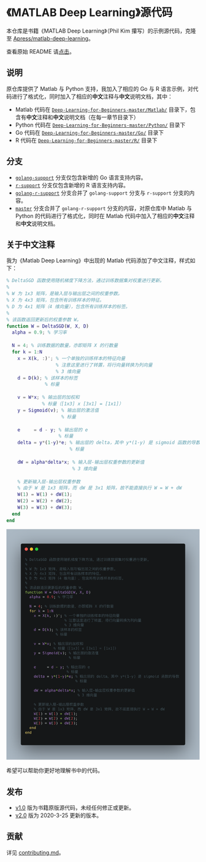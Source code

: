 # 《MATLAB Deep Learning》源代码

本仓库是书籍《MATLAB Deep Learning》（Phil Kim 攥写）的示例源代码，克隆至 [Apress/matlab-deep-learning](https://github.com/Apress/matlab-deep-learning)。

查看原始 README 请[点击](./README_EN.md)。

## 说明

原仓库提供了 Matlab 与 Python 支持，我加入了相应的 Go 与 R 语言示例，对代码进行了格式化，同时加入了相应的**中文**注释与**中文**说明文档，其中：

* Matlab 代码在 [`Deep-Learning-for-Beginners-master/Matlab/`](./Deep-Learning-for-Beginners-master/Matlab/) 目录下，包含有**中文**注释和**中文**说明文档（在每一章节目录下）
* Python 代码在 [`Deep-Learning-for-Beginners-master/Python/`](./Deep-Learning-for-Beginners-master/Python/) 目录下
* Go 代码在 [`Deep-Learning-for-Beginners-master/Go/`](./Deep-Learning-for-Beginners-master/Go/) 目录下
* R 代码在 [`Deep-Learning-for-Beginners-master/R/`](./Deep-Learning-for-Beginners-master/R/) 目录下

## 分支

* [`golang-support`](https://github.com/azxj/matlab-deep-learning/tree/golang-support) 分支仅包含新增的 Go 语言支持内容。
* [`r-support`](https://github.com/azxj/matlab-deep-learning/tree/r-support) 分支仅包含新增的 R 语言支持内容。
* [`golang-r-support`](https://github.com/azxj/matlab-deep-learning/tree/golang-r-support) 分支合并了 `golang-support` 分支与 `r-support` 分支的内容。
* [`master`](https://github.com/azxj/matlab-deep-learning/tree/master) 分支合并了 `golang-r-support` 分支的内容，对原仓库中 Matlab 与 Python 的代码进行了格式化，同时在 Matlab 代码中加入了相应的**中文**注释和**中文**说明文档。

## 关于中文注释

我为《Matlab Deep Learning》中出现的 Matlab 代码添加了中文注释，样式如下：

```matlab
% DeltaSGD 函数使用随机梯度下降方法，通过训练数据集对权重进行更新。
%
% W 为 1x3 矩阵，是输入层与输出层之间的权重参数。
% X 为 4x3 矩阵，包含所有训练样本的特征。
% D 为 4x1 矩阵（4 维向量），包含所有训练样本的标签。
%
% 该函数返回更新后的权重参数 W。
function W = DeltaSGD(W, X, D)
  alpha = 0.9; % 学习率

  N = 4; % 训练数据的数量，亦即矩阵 X 的行数量
  for k = 1:N
    x = X(k, :)'; % 一个单独的训练样本的特征向量
                  % 注意这里进行了转置，将行向量转换为列向量
                  % 3 维向量
    d = D(k); % 该样本的标签
              % 标量

    v = W*x; % 输出层的加权和
             % 标量（[1x3] x [3x1] = [1x1]）
    y = Sigmoid(v); % 输出层的激活值
                    % 标量

    e     = d - y; % 输出层的 e
                   % 标量
    delta = y*(1-y)*e; % 输出层的 delta，其中 y*(1-y) 是 sigmoid 函数的导数
                       % 标量

    dW = alpha*delta*x; % 输入层-输出层权重参数的更新值
                        % 3 维向量

    % 更新输入层-输出层权重参数
    % 由于 W 是 1x3 矩阵，而 dW 是 3x1 矩阵，故不能直接执行 W = W + dW
    W(1) = W(1) + dW(1);
    W(2) = W(2) + dW(2);
    W(3) = W(3) + dW(3);
  end
end
```

![Matlab 注释示例图](./asset/matlab-comment-example.png)

希望可以帮助你更好地理解书中的代码。

## 发布

- [v1.0](https://github.com/azxj/matlab-deep-learning/releases/tag/v1.0) 版为书籍原版源代码，未经任何修正或更新。
- [v2.0](https://github.com/azxj/matlab-deep-learning/releases/tag/v2.0) 版为 2020-3-25 更新的版本。

## 贡献

详见 [contributing.md](./contributing.md)。
